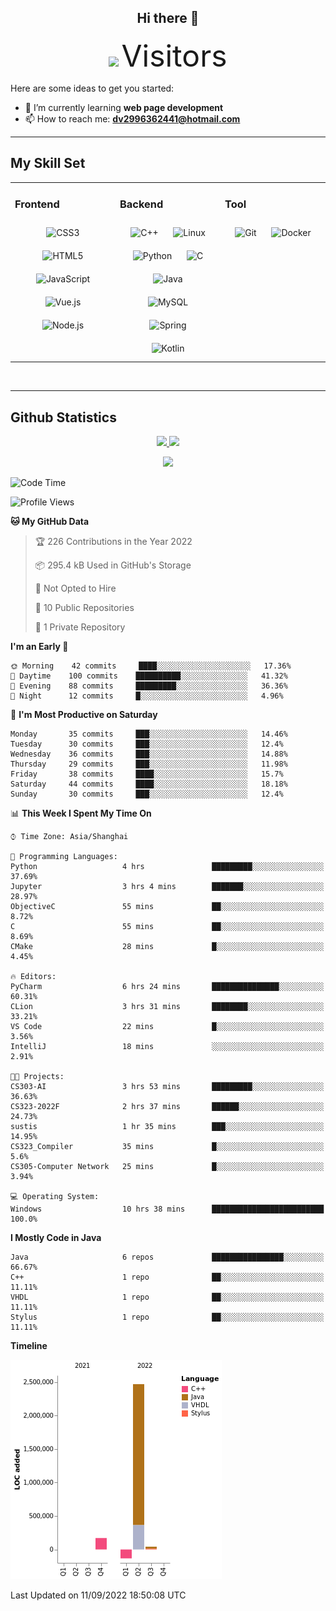 <div align="center">
	<h2>Hi there 👋</h2>
	<img width=40% src="https://profile-counter.glitch.me/ZephyrusZhang/count.svg"/>
    <font size=9>Visitors</font>
</div>

Here are some ideas to get you started:

- 🌱 I’m currently learning **web page development**
- 📫 How to reach me: **dv2996362441@hotmail.com**

---

## My Skill Set  
<table><tr><td valign="top" width="33%">



### Frontend  
<div align="center">  
<img style="margin: 10px" src="https://profilinator.rishav.dev/skills-assets/css3-original-wordmark.svg" alt="CSS3" height="50" />  
<img style="margin: 10px" src="https://profilinator.rishav.dev/skills-assets/html5-original-wordmark.svg" alt="HTML5" height="50" />  
<img style="margin: 10px" src="https://profilinator.rishav.dev/skills-assets/javascript-original.svg" alt="JavaScript" height="50" />  
<img style="margin: 10px" src="https://profilinator.rishav.dev/skills-assets/vuejs-original-wordmark.svg" alt="Vue.js" height="50" />  
<img style="margin: 10px" src="https://profilinator.rishav.dev/skills-assets/nodejs-original-wordmark.svg" alt="Node.js" height="50" />  
</div>

</td><td valign="top" width="33%">



### Backend  
<div align="center">  
<img style="margin: 10px" src="https://profilinator.rishav.dev/skills-assets/cplusplus-original.svg" alt="C++" height="50" />  
<img style="margin: 10px" src="https://profilinator.rishav.dev/skills-assets/linux-original.svg" alt="Linux" height="50" />  
<img style="margin: 10px" src="https://profilinator.rishav.dev/skills-assets/python-original.svg" alt="Python" height="50" />  
<img style="margin: 10px" src="https://profilinator.rishav.dev/skills-assets/c-original.svg" alt="C" height="50" />  
<img style="margin: 10px" src="https://profilinator.rishav.dev/skills-assets/java-original-wordmark.svg" alt="Java" height="50" />  
<img style="margin: 10px" src="https://profilinator.rishav.dev/skills-assets/mysql-original-wordmark.svg" alt="MySQL" height="50" />  
<img style="margin: 10px" src="https://profilinator.rishav.dev/skills-assets/springio-icon.svg" alt="Spring" height="50" />  
<img style="margin: 10px" src="https://profilinator.rishav.dev/skills-assets/kotlinlang-icon.svg" alt="Kotlin" height="50" />  
</div>

</td><td valign="top" width="33%">



### Tool

<div align="center">  
<img style="margin: 10px" src="https://profilinator.rishav.dev/skills-assets/git-scm-icon.svg" alt="Git" height="50" />  
<img style="margin: 10px" src="https://profilinator.rishav.dev/skills-assets/docker-original-wordmark.svg" alt="Docker" height="50" />  
</div>

</td></tr></table>  

<br/>

---

## Github Statistics

<p align="center">
  <a href="https://github.com/ZephyrusZhang">
  <img width="52.5%" src="https://github-readme-stats.vercel.app/api?username=ZephyrusZhang&show_icons=true&bg_color=0,ea6161,ffc64d,fffc4d,52fa5a&theme=graywhite&hide_border=true" />
    <img width="44.5%" src="https://github-readme-stats.vercel.app/api/top-langs?username=ZephyrusZhang&show_icons=true&locale=en&layout=compact&bg_color=0,52fa5a,4dfcff,c64dff&theme=graywhite" />
  </a>
</p>
<p align="center">
  <a href="https://github.com/ZephyrusZhang">
  <img src="https://activity-graph.herokuapp.com/graph?username=ZephyrusZhang&theme=redical"/>
  </a>
</p>


<!--START_SECTION:waka-->
![Code Time](http://img.shields.io/badge/Code%20Time-14%20hrs%2039%20mins-blue)

![Profile Views](http://img.shields.io/badge/Profile%20Views-0-blue)

**🐱 My GitHub Data** 

> 🏆 226 Contributions in the Year 2022
 > 
> 📦 295.4 kB Used in GitHub's Storage 
 > 
> 🚫 Not Opted to Hire
 > 
> 📜 10 Public Repositories 
 > 
> 🔑 1 Private Repository 
 > 
**I'm an Early 🐤** 

```text
🌞 Morning    42 commits     ████░░░░░░░░░░░░░░░░░░░░░   17.36% 
🌆 Daytime    100 commits    ██████████░░░░░░░░░░░░░░░   41.32% 
🌃 Evening    88 commits     █████████░░░░░░░░░░░░░░░░   36.36% 
🌙 Night      12 commits     █░░░░░░░░░░░░░░░░░░░░░░░░   4.96%

```
📅 **I'm Most Productive on Saturday** 

```text
Monday       35 commits     ███░░░░░░░░░░░░░░░░░░░░░░   14.46% 
Tuesday      30 commits     ███░░░░░░░░░░░░░░░░░░░░░░   12.4% 
Wednesday    36 commits     ███░░░░░░░░░░░░░░░░░░░░░░   14.88% 
Thursday     29 commits     ███░░░░░░░░░░░░░░░░░░░░░░   11.98% 
Friday       38 commits     ████░░░░░░░░░░░░░░░░░░░░░   15.7% 
Saturday     44 commits     ████░░░░░░░░░░░░░░░░░░░░░   18.18% 
Sunday       30 commits     ███░░░░░░░░░░░░░░░░░░░░░░   12.4%

```


📊 **This Week I Spent My Time On** 

```text
⌚︎ Time Zone: Asia/Shanghai

💬 Programming Languages: 
Python                   4 hrs               █████████░░░░░░░░░░░░░░░░   37.69% 
Jupyter                  3 hrs 4 mins        ███████░░░░░░░░░░░░░░░░░░   28.97% 
ObjectiveC               55 mins             ██░░░░░░░░░░░░░░░░░░░░░░░   8.72% 
C                        55 mins             ██░░░░░░░░░░░░░░░░░░░░░░░   8.69% 
CMake                    28 mins             █░░░░░░░░░░░░░░░░░░░░░░░░   4.45%

🔥 Editors: 
PyCharm                  6 hrs 24 mins       ███████████████░░░░░░░░░░   60.31% 
CLion                    3 hrs 31 mins       ████████░░░░░░░░░░░░░░░░░   33.21% 
VS Code                  22 mins             █░░░░░░░░░░░░░░░░░░░░░░░░   3.56% 
IntelliJ                 18 mins             ░░░░░░░░░░░░░░░░░░░░░░░░░   2.91%

🐱‍💻 Projects: 
CS303-AI                 3 hrs 53 mins       █████████░░░░░░░░░░░░░░░░   36.63% 
CS323-2022F              2 hrs 37 mins       ██████░░░░░░░░░░░░░░░░░░░   24.73% 
sustis                   1 hr 35 mins        ███░░░░░░░░░░░░░░░░░░░░░░   14.95% 
CS323_Compiler           35 mins             █░░░░░░░░░░░░░░░░░░░░░░░░   5.6% 
CS305-Computer Network   25 mins             █░░░░░░░░░░░░░░░░░░░░░░░░   3.94%

💻 Operating System: 
Windows                  10 hrs 38 mins      █████████████████████████   100.0%

```

**I Mostly Code in Java** 

```text
Java                     6 repos             ████████████████░░░░░░░░░   66.67% 
C++                      1 repo              ██░░░░░░░░░░░░░░░░░░░░░░░   11.11% 
VHDL                     1 repo              ██░░░░░░░░░░░░░░░░░░░░░░░   11.11% 
Stylus                   1 repo              ██░░░░░░░░░░░░░░░░░░░░░░░   11.11%

```


**Timeline**

![Chart not found](https://raw.githubusercontent.com/ZephyrusZhang/ZephyrusZhang/main/charts/bar_graph.png) 


 Last Updated on 11/09/2022 18:50:08 UTC
<!--END_SECTION:waka-->
